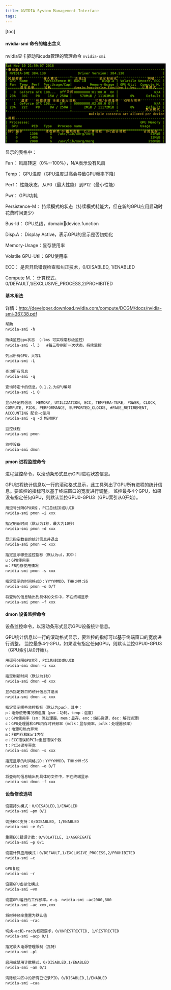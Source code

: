 ```yaml
---
title: NVIDIA-System-Management-Interface
tags: 
---
```


[toc]

#### nvidia-smi 命令的输出含义

nvidia显卡驱动和cuda管理的管理命令 `nvidia-smi`

![nvidia-smi](https://raw.githubusercontent.com/OliverRen/olili_blog_img/master/NVIDIA-System-Management-Interface/2021127/1611735815836.png)

显示的表格中：

Fan：                     风扇转速（0%--100%），N/A表示没有风扇

Temp：                 GPU温度（GPU温度过高会导致GPU频率下降）

Perf：                    性能状态，从P0（最大性能）到P12（最小性能）

Pwr：                     GPU功耗

Persistence-M：   持续模式的状态（持续模式耗能大，但在新的GPU应用启动时花费时间更少）

Bus-Id：               GPU总线，domain:bus:device.function

Disp.A：                Display Active，表示GPU的显示是否初始化

Memory-Usage：显存使用率

Volatile GPU-Util：GPU使用率

ECC：                   是否开启错误检查和纠正技术，0/DISABLED, 1/ENABLED

Compute M.：     计算模式，0/DEFAULT,1/EXCLUSIVE_PROCESS,2/PROHIBITED

#### 基本用法

详情：http://developer.download.nvidia.com/compute/DCGM/docs/nvidia-smi-367.38.pdf

```
帮助
nvidia-smi -h

持续监控gpu状态 （-lms 可实现毫秒级监控）
nvidia-smi -l 3   #每三秒刷新一次状态，持续监控

列出所有GPU，大写L
nvidia-smi -L

查询所有信息
nvidia-smi -q

查询特定卡的信息，0.1.2.为GPU编号
nvidia-smi -i 0

显示特定的信息  MEMORY, UTILIZATION, ECC, TEMPERA-TURE, POWER, CLOCK, COMPUTE, PIDS, PERFORMANCE, SUPPORTED_CLOCKS, #PAGE_RETIREMENT, ACCOUNTING 配合-q使用
nvidia-smi -q -d MEMORY

监控线程
nvidia-smi pmon

监控设备
nvidia-smi dmon
```

#### pmon 进程监控命令

进程监控命令，以滚动条形式显示GPU进程状态信息。

GPU进程统计信息以一行的滚动格式显示，此工具列出了GPU所有进程的统计信息。要监控的指标可以基于终端窗口的宽度进行调整。 监控最多4个GPU，如果没有指定任何GPU，则默认监控GPU0-GPU3（GPU索引从0开始）。

```
用逗号分隔GPU索引，PCI总线ID或UUID
nvidia-smi pmon –i xxx

指定刷新时间（默认为1秒，最大为10秒）
nvidia-smi pmon –d xxx

显示指定数目的统计信息并退出
nvidia-smi pmon –c xxx

指定显示哪些监控指标（默认为u），其中：
u：GPU使用率
m：FB内存使用情况
nvidia-smi pmon –s xxx

指定显示的时间格式D：YYYYMMDD，THH:MM:SS
nvidia-smi pmon –o D/T

将查询的信息输出到具体的文件中，不在终端显示
nvidia-smi pmon –f xxx
```

#### dmon 设备监控命令

设备监控命令，以滚动条形式显示GPU设备统计信息。

GPU统计信息以一行的滚动格式显示，要监控的指标可以基于终端窗口的宽度进行调整。 监控最多4个GPU，如果没有指定任何GPU，则默认监控GPU0-GPU3（GPU索引从0开始）。

```
用逗号分隔GPU索引，PCI总线ID或UUID
nvidia-smi dmon –i xxx

指定刷新时间（默认为1秒）
nvidia-smi dmon –d xxx

显示指定数目的统计信息并退出
nvidia-smi dmon –c xxx

指定显示哪些监控指标（默认为puc），其中：
p：电源使用情况和温度（pwr：功耗，temp：温度）
u：GPU使用率（sm：流处理器，mem：显存，enc：编码资源，dec：解码资源）
c：GPU处理器和GPU内存时钟频率（mclk：显存频率，pclk：处理器频率）
v：电源和热力异常
m：FB内存和Bar1内存
e：ECC错误和PCIe重显错误个数
t：PCIe读写带宽
nvidia-smi dmon –s xxx

指定显示的时间格式D：YYYYMMDD，THH:MM:SS
nvidia-smi dmon –o D/T

将查询的信息输出到具体的文件中，不在终端显示
nvidia-smi dmon –f xxx
```

#### 设备修改选项

```
设置持久模式：0/DISABLED,1/ENABLED
nvidia-smi –pm 0/1

切换ECC支持：0/DISABLED, 1/ENABLED
nvidia-smi –e 0/1

重置ECC错误计数：0/VOLATILE, 1/AGGREGATE
nvidia-smi –p 0/1

设置计算应用模式：0/DEFAULT,1/EXCLUSIVE_PROCESS,2/PROHIBITED
nvidia-smi –c

GPU复位
nvidia-smi –r

设置GPU虚拟化模式
nvidia-smi –vm

设置GPU运行的工作频率。e.g. nvidia-smi –ac2000,800
nvidia-smi –ac xxx,xxx

将时钟频率重置为默认值
nvidia-smi –rac

切换-ac和-rac的权限要求，0/UNRESTRICTED, 1/RESTRICTED
nvidia-smi –acp 0/1

指定最大电源管理限制（瓦特）
nvidia-smi –pl

启用或禁用计数模式，0/DISABLED,1/ENABLED
nvidia-smi –am 0/1

清除缓冲区中的所有已记录PID，0/DISABLED,1/ENABLED
nvidia-smi –caa
```
